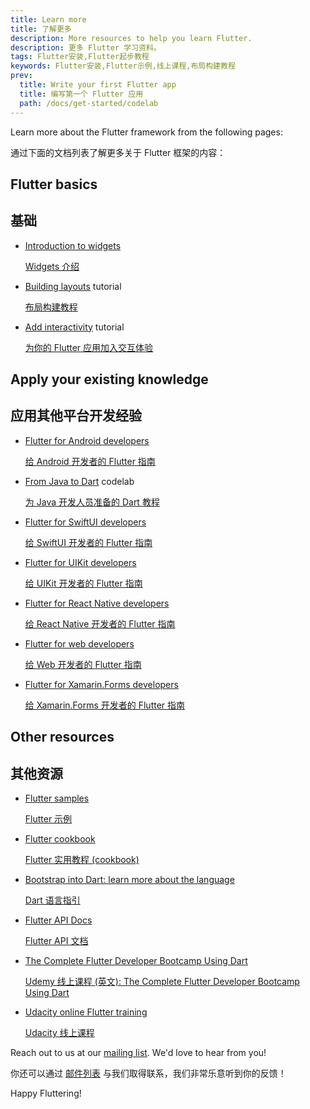 ```yaml
---
title: Learn more
title: 了解更多
description: More resources to help you learn Flutter.
description: 更多 Flutter 学习资料。
tags: Flutter安装,Flutter起步教程
keywords: Flutter安装,Flutter示例,线上课程,布局构建教程
prev:
  title: Write your first Flutter app
  title: 编写第一个 Flutter 应用
  path: /docs/get-started/codelab
---
```


Learn more about the Flutter framework from the following pages:

通过下面的文档列表了解更多关于 Flutter 框架的内容：

## Flutter basics

## 基础

* [Introduction to widgets][]

  [Widgets 介绍][Introduction to widgets]

* [Building layouts][] tutorial

  [布局构建教程][Building layouts]

* [Add interactivity][] tutorial

  [为你的 Flutter 应用加入交互体验][Add interactivity]

## Apply your existing knowledge

## 应用其他平台开发经验

* [Flutter for Android developers][]

  [给 Android 开发者的 Flutter 指南][Flutter for Android developers]

* [From Java to Dart][] codelab

  [为 Java 开发人员准备的 Dart 教程][From Java to Dart]

* [Flutter for SwiftUI developers][]

  [给 SwiftUI 开发者的 Flutter 指南][Flutter for SwiftUI developers]

* [Flutter for UIKit developers][]

  [给 UIKit 开发者的 Flutter 指南][Flutter for UIKit developers]

* [Flutter for React Native developers][]

  [给 React Native 开发者的 Flutter 指南][Flutter for React Native developers]

* [Flutter for web developers][]

  [给 Web 开发者的 Flutter 指南][Flutter for web developers]

* [Flutter for Xamarin.Forms developers][]

  [给 Xamarin.Forms 开发者的 Flutter 指南][Flutter for Xamarin.Forms developers]

## Other resources

## 其他资源

* [Flutter samples][]

  [Flutter 示例][Flutter samples]

* [Flutter cookbook][]

  [Flutter 实用教程 (cookbook)][Flutter cookbook]

* [Bootstrap into Dart: learn more about the language][]

  [Dart 语言指引][Bootstrap into Dart: learn more about the language]

* [Flutter API Docs][]

  [Flutter API 文档][Flutter API Docs]

* [The Complete Flutter Developer Bootcamp Using Dart][]

  [Udemy 线上课程 (英文): The Complete Flutter Developer Bootcamp Using Dart][The Complete Flutter Developer Bootcamp Using Dart]

* [Udacity online Flutter training][]

  [Udacity 线上课程][Udacity online Flutter training]


Reach out to us at our [mailing list][]. We'd love to hear from you!

你还可以通过 [邮件列表][mailing list] 与我们取得联系，我们非常乐意听到你的反馈！

Happy Fluttering!

[Add interactivity]: {{site.url}}/ui/interactive
[Bootstrap into Dart: learn more about the language]: {{site.url}}/resources/bootstrap-into-dart
[Building layouts]: {{site.url}}/ui/layout/tutorial
[The Complete Flutter Developer Bootcamp Using Dart]: https://www.appbrewery.co/p/flutter-development-bootcamp-with-dart
[Flutter API Docs]: {{site.api}}
[Flutter cookbook]: {{site.url}}/cookbook
[Flutter for Android developers]: {{site.url}}/get-started/flutter-for/android-devs
[Flutter for SwiftUI developers]: {{site.url}}/get-started/flutter-for/swiftui-devs
[Flutter for UIKit developers]: {{site.url}}/get-started/flutter-for/uikit-devs
[Flutter for React Native developers]: {{site.url}}/get-started/flutter-for/react-native-devs
[Flutter samples]: https://flutter.github.io/samples
[Flutter for web developers]: {{site.url}}/get-started/flutter-for/web-devs
[Flutter for Xamarin.Forms developers]: {{site.url}}/get-started/flutter-for/xamarin-forms-devs
[From Java to Dart]: {{site.codelabs}}/codelabs/from-java-to-dart
[Introduction to widgets]: {{site.url}}/ui/widgets-intro
[mailing list]: mailto:{{site.email}}
[Udacity online Flutter training]: https://www.udacity.com/course/build-native-mobile-apps-with-flutter--ud905
